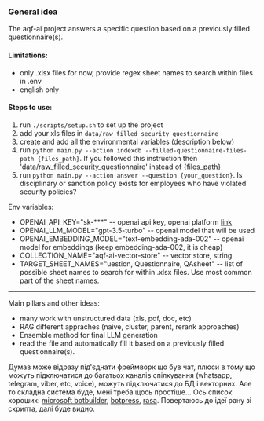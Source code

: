 ### General idea
The aqf-ai project answers a specific question based on a previously filled questionnaire(s).

#### Limitations:
- only .xlsx files for now, provide regex sheet names to search within files in .env
- english only

#### Steps to use:
1. run `./scripts/setup.sh` to set up the project
2. add your xls files in `data/raw_filled_security_questionnaire`
3. create and add all the environmental variables (description below)
4. run `python main.py --action indexdb --filled-questionnaire-files-path {files_path}`. If you followed this instruction then 'data/raw_filled_security_questionnaire' instead of {files_path}
5. run `python main.py --action answer --question {your_question}`. Is disciplinary or sanction policy exists for employees who have violated security policies?

Env variables:
- OPENAI_API_KEY="sk-***" -- openai api key, openai platform [link](https://platform.openai.com/api-keys)
- OPENAI_LLM_MODEL="gpt-3.5-turbo"  -- openai model that will be used
- OPENAI_EMBEDDING_MODEL="text-embedding-ada-002" -- openai model for embeddings (keep embedding-ada-002, it is cheap)
- COLLECTION_NAME="aqf-ai-vector-store" -- vector store, string
- TARGET_SHEET_NAMES="uestion, Questionnaire, QAsheet" -- list of possible sheet names to search for within .xlsx files. Use most common part of the sheet names.

----
Main pillars and other ideas:
- many work with unstructured data (xls, pdf, doc, etc)
- RAG different appraches (naive, cluster, parent, rerank approaches)
- Ensemble method for final LLM generation
- read the file and automatically fill it based on a previously filled questionnaire(s). 


Думав може відразу під'єднати фреймворк що був чат, плюси в тому що можуть підключатися до багатьох каналів спілкування (whatsapp, telegram, viber, etc, voice), можуть підключатися до БД і векторних. Але то складна система буде, мені треба щось простіше... Ось список хороших: [microsoft botbuilder](https://github.com/microsoft/botbuilder-python), [botpress](https://github.com/botpress/botpress), [rasa](https://github.com/RasaHQ/rasa).
Повертаюсь до ідеї рану зі скрипта, далі буде видно.
